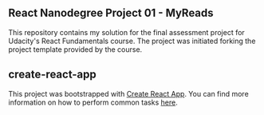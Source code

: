 ## React Nanodegree Project 01 - MyReads

This repository contains my solution for the final assessment project for Udacity's React Fundamentals course. The project was initiated forking the project template provided by the course.

## create-react-app

This project was bootstrapped with [Create React App](https://github.com/facebookincubator/create-react-app). You can find more information on how to perform common tasks [here](https://github.com/facebookincubator/create-react-app/blob/master/packages/react-scripts/template/README.md).
